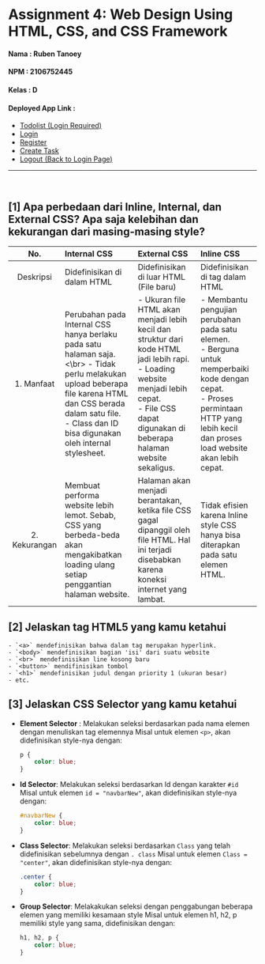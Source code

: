 # Assignment 4: Web Design Using HTML, CSS, and CSS Framework

#### Nama    : Ruben Tanoey
#### NPM     : 2106752445
#### Kelas   : D
#### Deployed App Link    : 
- [Todolist (Login Required)](https://rubentanoey-pbp2.herokuapp.com/todolist)
- [Login](https://rubentanoey-pbp2.herokuapp.com/todolist/login)
- [Register](https://rubentanoey-pbp2.herokuapp.com/todolist/register)
- [Create Task](https://rubentanoey-pbp2.herokuapp.com/create-task)
- [Logout (Back to Login Page)](https://rubentanoey-pbp2.herokuapp.com/todolist/logout)

___
</br>

## [1] Apa perbedaan dari Inline, Internal, dan External CSS? Apa saja kelebihan dan kekurangan dari masing-masing style?
| No. | **Internal CSS** | **External CSS** | **Inline CSS** |
| :---: | :--- | :--- | :--- |
| Deskripsi | Didefinisikan di dalam HTML | Didefinisikan di luar HTML (File baru) | Didefinisikan di tag dalam HTML |
| 1. Manfaat | Perubahan pada Internal CSS hanya berlaku pada satu halaman saja. <\br> - Tidak perlu melakukan upload beberapa file karena HTML dan CSS berada dalam satu file. </br> - Class dan ID bisa digunakan oleh internal stylesheet. | - Ukuran file HTML akan menjadi lebih kecil dan struktur dari kode HTML jadi lebih rapi. </br> - Loading website menjadi lebih cepat. </br> - File CSS dapat digunakan di beberapa halaman website sekaligus. | - Membantu pengujian perubahan pada satu elemen. </br> - Berguna untuk memperbaiki kode dengan cepat. </br> - Proses permintaan HTTP yang lebih kecil dan proses load website akan lebih cepat. |
| 2. Kekurangan | Membuat performa website lebih lemot. Sebab, CSS yang berbeda-beda akan mengakibatkan loading ulang setiap penggantian halaman website. | Halaman akan menjadi berantakan, ketika file CSS gagal dipanggil oleh file HTML. Hal ini terjadi disebabkan karena koneksi internet yang lambat.| Tidak efisien karena Inline style CSS hanya bisa diterapkan pada satu elemen HTML. |

## [2]  Jelaskan tag HTML5 yang kamu ketahui
    - `<a>` mendefinisikan bahwa dalam tag merupakan hyperlink.
    - `<body>` mendefinisikan bagian 'isi' dari suatu website
    - `<br>` mendefinisikan line kosong baru
    - `<button>` mendifinisikan tombol
    - `<h1>` mendefinisikan judul dengan priority 1 (ukuran besar)
    - etc.

## [3]  Jelaskan CSS Selector yang kamu ketahui
- **Element Selector** : Melakukan seleksi berdasarkan pada nama elemen dengan menuliskan tag elemennya
    Misal untuk elemen `<p>`, akan didefinisikan style-nya dengan:
    ```css
    p {
        color: blue;
    }
    ```
- **Id Selector**: Melakukan seleksi berdasarkan Id dengan karakter `#id`
    Misal untuk elemen `id = "navbarNew"`, akan didefinisikan style-nya dengan:
    ```css
    #navbarNew {
        color: blue;
    }
    ```
- **Class Selector**: Melakukan seleksi berdasarkan `Class` yang telah didefinisikan sebelumnya dengan `. class`
    Misal untuk elemen `Class = "center"`, akan didefinisikan style-nya dengan:
    ```css
    .center {
        color: blue;
    }
    ```
- **Group Selector**: Melakakukan seleksi dengan penggabungan beberapa elemen yang memiliki kesamaan style
    Misal untuk elemen h1, h2, p memiliki style yang sama, didefinisikan dengan:
    ```css
    h1, h2, p {
        color: blue;
    }

    ```